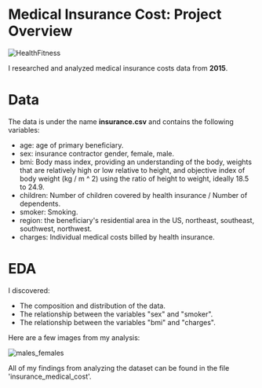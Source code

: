 # Medical Insurance Cost: Project Overview

![HealthFitness](https://user-images.githubusercontent.com/114705723/222254587-7520f2cc-8af7-43fc-84a3-5fb91b92a27e.png)

I researched and analyzed medical insurance costs data from **2015**.

# Data
The data is under the name **insurance.csv** and contains the following variables:
* age: age of primary beneficiary.
* sex: insurance contractor gender, female, male.
* bmi: Body mass index, providing an understanding of the body, weights that are relatively high or low relative to height, and objective index of body weight (kg / m ^ 2) using the ratio of height to weight, ideally 18.5 to 24.9.
* children: Number of children covered by health insurance / Number of dependents.
* smoker: Smoking.
* region: the beneficiary's residential area in the US, northeast, southeast, southwest, northwest.
* charges: Individual medical costs billed by health insurance.

# EDA
I discovered:
* The composition and distribution of the data.
* The relationship between the variables "sex" and "smoker".
* The relationship between the variables "bmi" and "charges".

Here are a few images from my analysis:

![males_females](https://user-images.githubusercontent.com/114705723/223508463-58f8eee5-1c07-4621-b7de-8ee599693a45.png)








All of my findings from analyzing the dataset can be found in the file 'insurance_medical_cost'.
